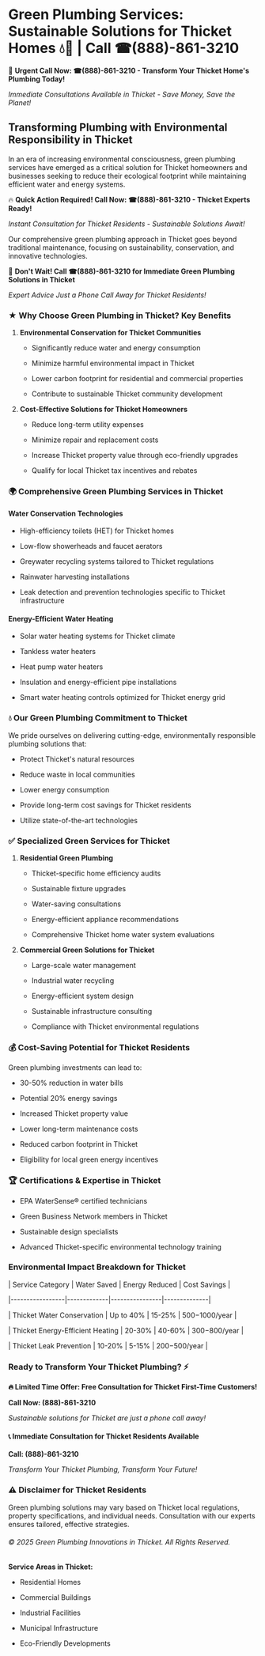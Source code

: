 # Green Plumbing Services: Sustainable Solutions for Thicket Homes 💧🌿 | Call ☎(888)-861-3210

🚨 **Urgent Call Now: ☎(888)-861-3210 - Transform Your Thicket Home's Plumbing Today!**
*Immediate Consultations Available in Thicket - Save Money, Save the Planet!*

## Transforming Plumbing with Environmental Responsibility in Thicket

In an era of increasing environmental consciousness, green plumbing services have emerged as a critical solution for Thicket homeowners and businesses seeking to reduce their ecological footprint while maintaining efficient water and energy systems. 

🔥 **Quick Action Required! Call Now: ☎(888)-861-3210 - Thicket Experts Ready!**
*Instant Consultation for Thicket Residents - Sustainable Solutions Await!*

Our comprehensive green plumbing approach in Thicket goes beyond traditional maintenance, focusing on sustainability, conservation, and innovative technologies.

🚨 **Don't Wait! Call ☎(888)-861-3210 for Immediate Green Plumbing Solutions in Thicket**
*Expert Advice Just a Phone Call Away for Thicket Residents!*

### ★ Why Choose Green Plumbing in Thicket? Key Benefits

1. **Environmental Conservation for Thicket Communities** 
   - Significantly reduce water and energy consumption
   - Minimize harmful environmental impact in Thicket
   - Lower carbon footprint for residential and commercial properties
   - Contribute to sustainable Thicket community development

2. **Cost-Effective Solutions for Thicket Homeowners** 
   - Reduce long-term utility expenses
   - Minimize repair and replacement costs
   - Increase Thicket property value through eco-friendly upgrades
   - Qualify for local Thicket tax incentives and rebates

### 🌍 Comprehensive Green Plumbing Services in Thicket

#### Water Conservation Technologies
- High-efficiency toilets (HET) for Thicket homes
- Low-flow showerheads and faucet aerators
- Greywater recycling systems tailored to Thicket regulations
- Rainwater harvesting installations
- Leak detection and prevention technologies specific to Thicket infrastructure

#### Energy-Efficient Water Heating
- Solar water heating systems for Thicket climate
- Tankless water heaters
- Heat pump water heaters
- Insulation and energy-efficient pipe installations
- Smart water heating controls optimized for Thicket energy grid

### 💧 Our Green Plumbing Commitment to Thicket

We pride ourselves on delivering cutting-edge, environmentally responsible plumbing solutions that:
- Protect Thicket's natural resources
- Reduce waste in local communities
- Lower energy consumption
- Provide long-term cost savings for Thicket residents
- Utilize state-of-the-art technologies

### ✅ Specialized Green Services for Thicket

1. **Residential Green Plumbing**
   - Thicket-specific home efficiency audits
   - Sustainable fixture upgrades
   - Water-saving consultations
   - Energy-efficient appliance recommendations
   - Comprehensive Thicket home water system evaluations

2. **Commercial Green Solutions for Thicket**
   - Large-scale water management
   - Industrial water recycling
   - Energy-efficient system design
   - Sustainable infrastructure consulting
   - Compliance with Thicket environmental regulations

### 💰 Cost-Saving Potential for Thicket Residents

Green plumbing investments can lead to:
- 30-50% reduction in water bills
- Potential 20% energy savings
- Increased Thicket property value
- Lower long-term maintenance costs
- Reduced carbon footprint in Thicket
- Eligibility for local green energy incentives

### 🏆 Certifications & Expertise in Thicket

- EPA WaterSense® certified technicians
- Green Business Network members in Thicket
- Sustainable design specialists
- Advanced Thicket-specific environmental technology training

### Environmental Impact Breakdown for Thicket

| Service Category | Water Saved | Energy Reduced | Cost Savings |
|-----------------|-------------|----------------|--------------|
| Thicket Water Conservation | Up to 40% | 15-25% | $500-$1000/year |
| Thicket Energy-Efficient Heating | 20-30% | 40-60% | $300-$800/year |
| Thicket Leak Prevention | 10-20% | 5-15% | $200-$500/year |

### Ready to Transform Your Thicket Plumbing? ⚡

**🔥 Limited Time Offer: Free Consultation for Thicket First-Time Customers!**

**Call Now: (888)-861-3210**
*Sustainable solutions for Thicket are just a phone call away!*

#### 📞 Immediate Consultation for Thicket Residents Available

**Call: (888)-861-3210**
*Transform Your Thicket Plumbing, Transform Your Future!*

### ⚠️ Disclaimer for Thicket Residents

Green plumbing solutions may vary based on Thicket local regulations, property specifications, and individual needs. Consultation with our experts ensures tailored, effective strategies.

###### © 2025 Green Plumbing Innovations in Thicket. All Rights Reserved.

**Service Areas in Thicket:** 
- Residential Homes
- Commercial Buildings
- Industrial Facilities
- Municipal Infrastructure
- Eco-Friendly Developments